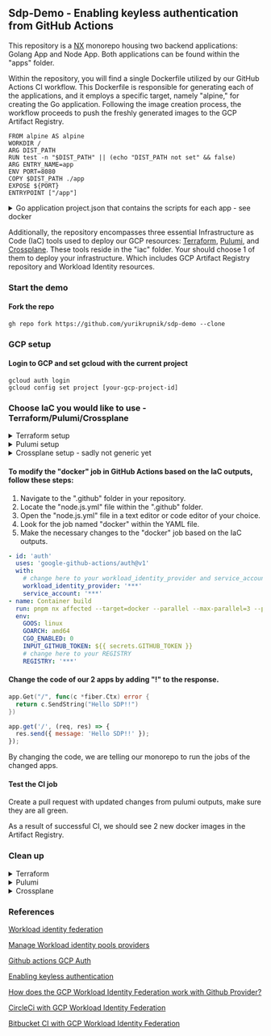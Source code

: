 ## Sdp-Demo - Enabling keyless authentication from GitHub Actions

This repository is a [NX](https://nx.dev/) monorepo housing two backend applications: Golang App and Node App. Both applications can be found within the "apps" folder.



Within the repository, you will find a single Dockerfile utilized by our GitHub Actions CI workflow. This Dockerfile is responsible for generating each of the applications, and it employs a specific target, namely "alpine," for creating the Go application.
Following the image creation process, the workflow proceeds to push the freshly generated images to the GCP Artifact Registry.

```docker
FROM alpine AS alpine
WORKDIR /
ARG DIST_PATH
RUN test -n "$DIST_PATH" || (echo "DIST_PATH not set" && false)
ARG ENTRY_NAME=app
ENV PORT=8080
COPY $DIST_PATH ./app
EXPOSE ${PORT}
ENTRYPOINT ["/app"]
```

<details>
<summary>Go application project.json that contains the scripts for each app - see docker</summary>

```json
{
  "name": "go-app",
  "$schema": "../../node_modules/nx/schemas/project-schema.json",
  "projectType": "application",
  "sourceRoot": "apps/go-app",
  "targets": {
    "build": {
      "executor": "@nx-go/nx-go:build",
      "options": {
        "outputPath": "dist/apps/go-app",
        "main": "apps/go-app/main.go"
      }
    },
    "serve": {
      "executor": "@nx-go/nx-go:serve",
      "options": {
        "main": "apps/go-app/main.go"
      }
    },
    "test": {
      "executor": "@nx-go/nx-go:test"
    },
    "lint": {
      "executor": "@nx-go/nx-go:lint"
    },
    "docker": {
      "executor": "@nx-tools/nx-container:build",
      "dependsOn": [
        {
          "target": "build",
          "projects": "self",
          "params": "forward"
        }
      ],
      "options": {
        "push": true,
        "file": "./Dockerfile",
        "target": "alpine",
        "platforms": ["linux/amd64"],
        "build-args": ["DIST_PATH=dist/apps/go-app"],
        "metadata": {
          "images": ["$REGISTRY/go-app"],
          "tags": [
            "type=schedule",
            "type=ref,event=branch",
            "type=ref,event=tag",
            "type=ref,event=pr",
            "type=semver,pattern={{version}}",
            "type=semver,pattern={{major}}.{{minor}}",
            "type=semver,pattern={{major}}",
            "type=sha"
          ]
        }
      }
    }
  },
  "tags": []
}

```
</details>

Additionally, the repository encompasses three essential Infrastructure as Code (IaC) tools used to deploy our GCP resources: [Terraform](https://www.terraform.io/), [Pulumi](https://www.pulumi.com/), and [Crossplane](https://www.crossplane.io/). These tools reside in the "iac" folder. Your should choose 1 of them to deploy your infrastructure. Which includes GCP Artifact Registry repository and Workload Identity resources.

### Start the demo

#### Fork the repo
```
gh repo fork https://github.com/yurikrupnik/sdp-demo --clone
```

### GCP setup
#### Login to GCP and set gcloud with the current project
```
gcloud auth login
gcloud config set project [your-gcp-project-id]
```
### Choose IaC you would like to use - Terraform/Pulumi/Crossplane

<details>
<summary>Terraform setup</summary>

Create an account at [Terraform](https://app.terraform.io/)

#### Login to terraform from local machine
```
terraform login
```

#### Go to Terraform folder code
```
cd iac/terraform
```

#### Init the project to download the gcp provider for terraform
```
terraform init
```
#### Set terraform values at variables.tf file
```terraform
variable "project_id" {
  type = string
  default = "PROJECT_ID" # Change to to your GCP project id
}

variable "repo_names" {
  type    = list(string)
  default = ["GITHUB_ORG/REPO_NAME"] # Change to to your github org
}
```

#### Deploy the infra and pay attention to the outputs.
```
terraform apply
```
</details>

<details>
<summary>Pulumi setup</summary>

Create an account at [Pulumi](https://app.pulumi.com/)

#### Install npm modules via pnpm
```
pnpm i
```
#### Login to pulumi from local machine
```
pulumi login 
```

#### Go to Pulumi folder code
```
cd iac/pulumi
```

#### Create pulumi stack
```
pulumi stack init [your-org]/dev
```

#### Set pulumi configs for current stack
```
pulumi config set gcp:project <GCP_PROJECT_ID>
pulumi config set gcp:region europe-central2
pulumi config set --path repos[0] <GITHUB_ORG/REPO_NAME>
```

#### Deploy the infra and pay attention to the outputs.
```
pulumi up
```

</details>

<details>
<summary>Crossplane setup - sadly not generic yet</summary>


#### Create local minikube cluster with gcp-auth addon for automatic secret creation
```
minikube start
minikube addons enable gcp-auth
```

#### Install Crossplane on the cluster
```
helm repo add crossplane-stable https://charts.crossplane.io/stable && helm repo update
helm install crossplane --namespace crossplane-system --create-namespace crossplane-stable/crossplane
```

#### Set up your projectID in gcpProviderConfig.yaml
```yaml
apiVersion: gcp.upbound.io/v1beta1
kind: ProviderConfig
metadata:
  name: default
spec:
  projectID: "***"
  credentials:
    source: Secret
    secretRef:
      namespace: crossplane-system
      name: gcp-auth
      key: creds
```

#### Apply the gcp provider and the config with the built secret
```
kubectl apply -f gcpProvider.yaml
kubectl wait "providers.pkg.crossplane.io/provider-gcp" --for=condition=Installed --timeout=180s
kubectl wait "providers.pkg.crossplane.io/provider-gcp" --for=condition=Healthy --timeout=180s
kubectl get providers
kubectl apply -f gcpProviderConfig.yaml
```

#### Set project id in artifactory.yaml file
```yaml
apiVersion: cloudplatform.gcp.upbound.io/v1beta1
kind: ProjectService
metadata:
  annotations:
    meta.upbound.io/example-id: cloudplatform/v1beta1/artifactregistry
  labels:
    testing.upbound.io/example-name: artifactregistry
  name: artifactregistry
spec:
  forProvider:
    disableDependentServices: false
    service: artifactregistry.googleapis.com
    project: "***"
```

#### Set project id in workloadIdentity.yaml file, including GIT_ORG and PROJECT_NUMBER
```yaml
apiVersion: cloudplatform.gcp.upbound.io/v1beta1
kind: ProjectService
metadata:
  annotations:
    meta.upbound.io/example-id: cloudplatform/v1beta1/artifactregistry
  labels:
    testing.upbound.io/example-name: iamcredentials
  name: iamcredentials
spec:
  forProvider:
    disableDependentServices: false
    service: iamcredentials.googleapis.com
    project: "***"
---
apiVersion: cloudplatform.gcp.upbound.io/v1beta1
kind: ServiceAccount
metadata:
  annotations:
    meta.upbound.io/example-id: cloudplatform/v1beta1/artifactory
  labels:
    testing.upbound.io/example-name: container-builder
  name: container-builder
spec:
  forProvider:
    displayName: Container builder
    description: Github actions service account to create containers
---
apiVersion: cloudplatform.gcp.upbound.io/v1beta1
kind: ProjectIAMMember
metadata:
  annotations:
    meta.upbound.io/example-id: logging/v1beta1/container-builder
  labels:
    testing.upbound.io/example-name: container-builder-role
  name: container-builder-role
spec:
  forProvider:
    member: serviceAccount:container-builder@***.iam.gserviceaccount.com
    project: "***"
    role: "roles/artifactregistry.writer"
---
apiVersion: iam.gcp.upbound.io/v1beta1
kind: WorkloadIdentityPool
metadata:
  annotations:
    meta.upbound.io/example-id: iam/v1beta1/workloadidentitypool
    upjet.upbound.io/manual-ntervention: Needs permissions for Pool creation
  labels:
    testing.upbound.io/example-name: github-pool
  name: github-pool-cr2
spec:
  forProvider:
    description: 'Github Pool Crossplane'
    displayName: 'Github Pool Crossplane'
---
apiVersion: iam.gcp.upbound.io/v1beta1
kind: WorkloadIdentityPoolProvider
metadata:
  annotations:
    meta.upbound.io/example-id: iam/v1beta1/workloadidentitypoolprovider
  labels:
    testing.upbound.io/example-name: identity-pool-provider
  name: identity-pool-provider4
spec:
  forProvider:
    project: "***"
    displayName: "github-provider1"
    description: "Github Provider1"
    attributeMapping:
      'google.subject': 'assertion.sub'
      'attribute.actor': 'assertion.actor'
      'attribute.repository': 'assertion.repository'
    oidc:
      - issuerUri: 'https://token.actions.githubusercontent.com'
    workloadIdentityPoolId: github-pool-cr2
---
apiVersion: cloudplatform.gcp.upbound.io/v1beta1
kind: ServiceAccountIAMMember
metadata:
  annotations:
    meta.upbound.io/example-id: cloudplatform/v1beta1/serviceaccountiammember
  labels:
    testing.upbound.io/example-name: service-account-iam-member
  name: service-account-iam-member1
spec:
  forProvider:
    member: 'principalSet://iam.googleapis.com/projects/PROJECT_NUMBER/locations/global/workloadIdentityPools/github-pool-cr2/attribute.repository/GIT_ORG/sdp-demo'
    role: roles/iam.workloadIdentityUser
    serviceAccountIdSelector:
      matchLabels:
        testing.upbound.io/example-name: container-builder

```

#### Apply the resources
```
kubectl apply -f artifactory.yaml
kubectl apply -f workloadIdentity.yaml
```
</details>

#### To modify the "docker" job in GitHub Actions based on the IaC outputs, follow these steps:
1. Navigate to the ".github" folder in your repository.
2. Locate the "node.js.yml" file within the ".github" folder.
3. Open the "node.js.yml" file in a text editor or code editor of your choice.
4. Look for the job named "docker" within the YAML file.
5. Make the necessary changes to the "docker" job based on the IaC outputs.

```yaml
- id: 'auth'
  uses: 'google-github-actions/auth@v1'
  with:
    # change here to your workload_identity_provider and service_account
    workload_identity_provider: '***'
    service_account: '***'
- name: Container build
  run: pnpm nx affected --target=docker --parallel --max-parallel=3 --prod
  env:
    GOOS: linux
    GOARCH: amd64
    CGO_ENABLED: 0
    INPUT_GITHUB_TOKEN: ${{ secrets.GITHUB_TOKEN }}
    # change here to your REGISTRY
    REGISTRY: '***'
```
#### Change the code of our 2 apps by adding "!" to the response.
```go
app.Get("/", func(c *fiber.Ctx) error {
  return c.SendString("Hello SDP!!")
})
```
```js
app.get('/', (req, res) => {
  res.send({ message: 'Hello SDP!!' });
});
```
By changing the code, we are telling our monorepo to run the jobs of the changed apps.
#### Test the CI job 
Create a pull request with updated changes from pulumi outputs, make sure they are all green.

As a result of successful CI, we should see 2 new docker images in the Artifact Registry.

### Clean up
<details>
<summary>Terraform</summary>

```
terraform destroy
```
</details>

<details>
<summary>Pulumi</summary>

```
pulumi destroy
```
</details>

<details>
<summary>Crossplane</summary>

```
kubectl delete -f artifactory.yaml
kubectl delete -f workloadIdentity.yaml
minikube delete
```
</details>

### References
[Workload identity federation](https://cloud.google.com/iam/docs/workload-identity-federation)

[Manage Workload identity pools providers](https://cloud.google.com/iam/docs/manage-workload-identity-pools-providers)

[Github actions GCP Auth](https://github.com/google-github-actions/auth)

[Enabling keyless authentication](https://cloud.google.com/blog/products/identity-security/enabling-keyless-authentication-from-github-actions)

[How does the GCP Workload Identity Federation work with Github Provider?](https://medium.com/google-cloud/how-does-the-gcp-workload-identity-federation-work-with-github-provider-a9397efd7158)

[CircleCi with GCP Workload Identity Federation](https://discuss.circleci.com/t/gcloud-oidc-connect-full-example/44045)

[Bitbucket CI with GCP Workload Identity Federation](https://community.atlassian.com/t5/Bitbucket-questions/How-set-up-bitbucket-pipeline-using-a-gcp-private-image-via-OIDC/qaq-p/1792393)

